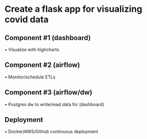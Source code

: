 # Create a flask app for visualizing covid data

## Component #1 (dashboard) 
• Visualize with highcharts

## Component #2 (airflow)
• Monitor/schedule ETLs

## Component #3 (airflow/dw)
• Postgres dw to write/read data for (dashboard)

## Deployment
• Docker/AWS/Github continuous deployment